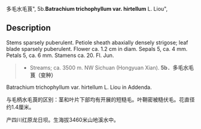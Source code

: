 多毛水毛茛",
5b.**Batrachium trichophyllum var. hirtellum** L. Liou",

## Description
Stems sparsely puberulent. Petiole sheath abaxially densely strigose; leaf blade sparsely puberulent. Flower ca. 1.2 cm in diam. Sepals 5, ca. 4 mm. Petals 5, ca. 6 mm. Stamens ca. 20. Fl. Jun.

> * Streams; ca. 3500 m. NW Sichuan (Hongyuan Xian).
**5b．多毛水毛茛（变种）**

Batrachium trichophyllum var. hirtellum L. Liou in Addenda.

与毛柄水毛茛的区别：茎和叶片下部均有开展的短糙毛。叶鞘密被糙伏毛。花直径约1.4厘米。

产四川红原龙日坝。生海拔3460米山地溪水中。
